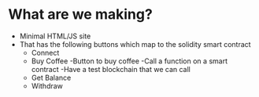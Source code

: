 # What are we making?
- Minimal HTML/JS site
- That has the following buttons which map to the solidity smart contract
    - Connect
    - Buy Coffee
        -Button to buy coffee
        -Call a function on a smart contract
        -Have a test blockchain that we can call
    - Get Balance
    - Withdraw
